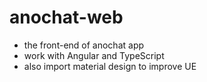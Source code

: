 # anochat-web

- the front-end of anochat app
- work with Angular and TypeScript
- also import material design to improve UE
